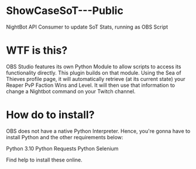 # ShowCaseSoT---Public
 NightBot API Consumer to update SoT Stats, running as OBS Script

# WTF is this?
OBS Studio features its own Python Module to allow scripts to access its functionality directly. This plugin builds on that module.
Using the Sea of Thieves profile page, it will automatically retrieve (at its current state) your Reaper PvP Faction Wins and Level.
It will then use that information to change a Nightbot command on your Twitch channel. 

# How do to install?
OBS does not have a native Python Interpreter. Hence, you're gonna have to install Python and the other requirements below:

Python 3.10
Python Requests
Python Selenium

Find help to install these online.

